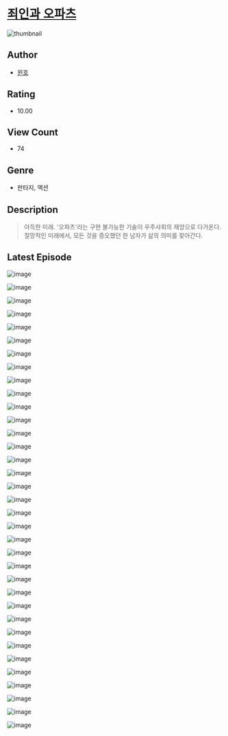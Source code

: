 # [죄인과 오파츠](https://comic.naver.com/challenge/list?titleId=810310)
![thumbnail](https://image-comic.pstatic.net/user_contents_data/challenge_comic/2023/05/23/363588/upload_4051381912604272181_480x623.jpeg)

## Author
- [윈호](https://comic.naver.com/artistTitle?id=363588)

## Rating
- 10.00

## View Count
- 74

## Genre
- 판타지, 액션

## Description
> 아득한 미래. '오파츠'라는 구현 불가능한 기술이 우주사회의 재앙으로 다가온다. 절망적인 미래에서, 모든 것을 증오했던 한 남자가 삶의 의미를 찾아간다.


## Latest Episode
![image](https://image-comic.pstatic.net/user_contents_data/challenge_comic/2023/05/23/363588/upload_7076905854584632881.jpeg)

![image](https://image-comic.pstatic.net/user_contents_data/challenge_comic/2023/05/23/363588/upload_3546360824511685731.jpeg)

![image](https://image-comic.pstatic.net/user_contents_data/challenge_comic/2023/05/23/363588/upload_7364900746249713251.jpeg)

![image](https://image-comic.pstatic.net/user_contents_data/challenge_comic/2023/05/23/363588/upload_7220738472483775842.jpeg)

![image](https://image-comic.pstatic.net/user_contents_data/challenge_comic/2023/05/23/363588/upload_7293692177121818420.jpeg)

![image](https://image-comic.pstatic.net/user_contents_data/challenge_comic/2023/05/23/363588/upload_7149008318195971633.jpeg)

![image](https://image-comic.pstatic.net/user_contents_data/challenge_comic/2023/05/23/363588/upload_4122254249431413347.jpeg)

![image](https://image-comic.pstatic.net/user_contents_data/challenge_comic/2023/05/23/363588/upload_7233123191067403622.jpeg)

![image](https://image-comic.pstatic.net/user_contents_data/challenge_comic/2023/05/23/363588/upload_3760842578441954867.jpeg)

![image](https://image-comic.pstatic.net/user_contents_data/challenge_comic/2023/05/23/363588/upload_7306589250963793209.jpeg)

![image](https://image-comic.pstatic.net/user_contents_data/challenge_comic/2023/05/23/363588/upload_7293355508288795698.jpeg)

![image](https://image-comic.pstatic.net/user_contents_data/challenge_comic/2023/05/23/363588/upload_7161060104538120545.jpeg)

![image](https://image-comic.pstatic.net/user_contents_data/challenge_comic/2023/05/23/363588/upload_3846977014430393909.jpeg)

![image](https://image-comic.pstatic.net/user_contents_data/challenge_comic/2023/05/23/363588/upload_3832898850371350839.jpeg)

![image](https://image-comic.pstatic.net/user_contents_data/challenge_comic/2023/05/23/363588/upload_3690471626520093030.jpeg)

![image](https://image-comic.pstatic.net/user_contents_data/challenge_comic/2023/05/23/363588/upload_3473179326837633381.jpeg)

![image](https://image-comic.pstatic.net/user_contents_data/challenge_comic/2023/05/23/363588/upload_3473457507588124982.jpeg)

![image](https://image-comic.pstatic.net/user_contents_data/challenge_comic/2023/05/23/363588/upload_3906647707269478196.jpeg)

![image](https://image-comic.pstatic.net/user_contents_data/challenge_comic/2023/05/23/363588/upload_3702633136492471606.jpeg)

![image](https://image-comic.pstatic.net/user_contents_data/challenge_comic/2023/05/23/363588/upload_3558518145213358389.jpeg)

![image](https://image-comic.pstatic.net/user_contents_data/challenge_comic/2023/05/23/363588/upload_3760842360153781300.jpeg)

![image](https://image-comic.pstatic.net/user_contents_data/challenge_comic/2023/05/23/363588/upload_3474590001091862836.jpeg)

![image](https://image-comic.pstatic.net/user_contents_data/challenge_comic/2023/05/23/363588/upload_4051044365956703030.jpeg)

![image](https://image-comic.pstatic.net/user_contents_data/challenge_comic/2023/05/23/363588/upload_7004000541339628388.jpeg)

![image](https://image-comic.pstatic.net/user_contents_data/challenge_comic/2023/05/23/363588/upload_7292794975613760304.jpeg)

![image](https://image-comic.pstatic.net/user_contents_data/challenge_comic/2023/05/23/363588/upload_3834081920618554167.jpeg)

![image](https://image-comic.pstatic.net/user_contents_data/challenge_comic/2023/05/23/363588/upload_7005684795571319344.jpeg)

![image](https://image-comic.pstatic.net/user_contents_data/challenge_comic/2023/05/23/363588/upload_7363495772269471281.jpeg)

![image](https://image-comic.pstatic.net/user_contents_data/challenge_comic/2023/05/23/363588/upload_7147605574005699174.jpeg)

![image](https://image-comic.pstatic.net/user_contents_data/challenge_comic/2023/05/23/363588/upload_7148676498381627702.jpeg)

![image](https://image-comic.pstatic.net/user_contents_data/challenge_comic/2023/05/23/363588/upload_3630526033560625460.jpeg)

![image](https://image-comic.pstatic.net/user_contents_data/challenge_comic/2023/05/23/363588/upload_7075830321856589881.jpeg)

![image](https://image-comic.pstatic.net/user_contents_data/challenge_comic/2023/05/23/363588/upload_3918807201995700529.jpeg)

![image](https://image-comic.pstatic.net/user_contents_data/challenge_comic/2023/05/23/363588/upload_3905526210458890553.jpeg)

![image](https://image-comic.pstatic.net/user_contents_data/challenge_comic/2023/05/23/363588/upload_3691037686177805411.jpeg)
